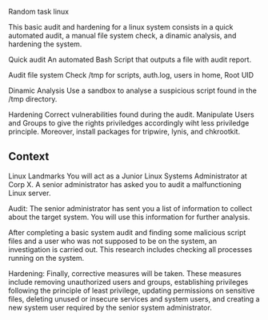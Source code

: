 Random task linux

This basic audit and hardening for a linux system consists in a quick automated audit, a manual file system check, a dinamic analysis, and hardening the system.

Quick audit
An automated Bash Script that outputs a file with audit report.

Audit file system
Check /tmp for scripts, auth.log, users in home, Root UID

Dinamic Analysis
Use a sandbox to analyse a suspicious script found in the /tmp directory.

Hardening
Correct vulnerabilities found during the audit. Manipulate Users and Groups to give the rights priviledges accordingly wiht less priviledge principle. Moreover, install packages for tripwire, lynis, and chkrootkit.

## Context
Linux Landmarks
You will act as a Junior Linux Systems Administrator at Corp X. A senior administrator has asked you to audit a malfunctioning Linux server.

Audit:
The senior administrator has sent you a list of information to collect about the target system. You will use this information for further analysis. 

After completing a basic system audit and finding some malicious script files and a user who was not supposed to be on the system, an investigation is carried out. This research includes checking all processes running on the system. 

Hardening:
Finally, corrective measures will be taken. These measures include removing unauthorized users and groups, establishing privileges following the principle of least privilege, updating permissions on sensitive files, deleting unused or insecure services and system users, and creating a new system user required by the senior system administrator.